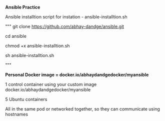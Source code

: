 **Ansible Practice**

Ansible installtion script for instation - ansible-installtion.sh

"""
git clone https://github.com/abhay-dandge/ansible.git

cd ansible

chmod +x ansible-installtion.sh

sh ansible-installtion.sh

"""


**Personal Docker image = docker.io/abhaydandgedocker/myansible**

1 control container using your custom image docker.io/abhaydandgedocker/myansible

5 Ubuntu containers

All in the same pod or networked together, so they can communicate using hostnames


